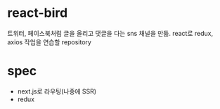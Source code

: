 # react-bird
트위터, 페이스북처럼 글을 올리고 댓글을 다는 sns 채널을 만듦.
react로 redux, axios 작업을 연습할 repository

# spec
- next.js로 라우팅(나중에 SSR)
- redux
